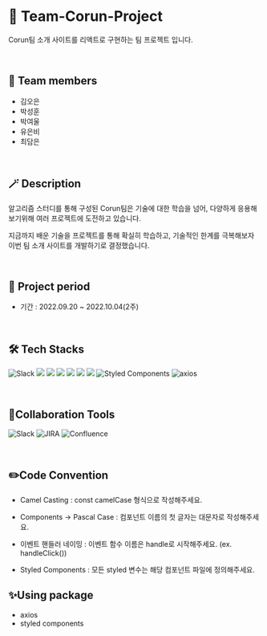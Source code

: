 # 🔭 Team-Corun-Project
Corun팀 소개 사이트를 리액트로 구현하는 팀 프로젝트 입니다.

</br>

## 🙌 Team members
- 김오은
- 박성훈
- 박여울
- 유은비
- 최담은
</br>

## 🪄 Description
알고리즘 스터디를 통해 구성된 Corun팀은 기술에 대한 학습을 넘어, 다양하게 응용해보기위해 여러 프로젝트에 도전하고 있습니다.

지금까지 배운 기술을 프로젝트를 통해 확실히 학습하고, 기술적인 한계를 극복해보자 이번 팀 소개 사이트를 개발하기로 결정했습니다.

</br>


## :date: Project period
- 기간 : 2022.09.20 ~ 2022.10.04(2주)

</br>

## 🛠 Tech Stacks
![Slack](https://img.shields.io/badge/Slack-4A154B?style=for-the-badge&logo=slack&logoColor=white)
<img src="https://img.shields.io/badge/github-181717?style=for-the-badge&logo=github&logoColor=white"> <img src="https://img.shields.io/badge/git-F05032?style=for-the-badge&logo=git&logoColor=white"> <img src="https://img.shields.io/badge/html5-E34F26?style=for-the-badge&logo=html5&logoColor=white"> <img src="https://img.shields.io/badge/css-1572B6?style=for-the-badge&logo=css3&logoColor=white"> <img src="https://img.shields.io/badge/javascript-F7DF1E?style=for-the-badge&logo=javascript&logoColor=black"> <img src="https://img.shields.io/badge/react-61DAFB?style=for-the-badge&logo=react&logoColor=black"> ![Styled Components](https://img.shields.io/badge/styled--components-DB7093?style=for-the-badge&logo=styled-components&logoColor=white)  ![axios](https://img.shields.io/badge/Axios-181717?style=for-the-badge&logo=Axios&logoColor=white) 

</br>


## 📱Collaboration Tools
![Slack](https://img.shields.io/badge/Slack-4A154B?style=for-the-badge&logo=slack&logoColor=white)
![JIRA](https://img.shields.io/badge/JIRA-0052CC?style=for-the-badge&logo=jira&logoColor=white)
![Confluence](https://img.shields.io/badge/Confluence-172B4D?style=for-the-badge&logo=confluence&logoColor=white)

</br>

## ✏️Code Convention

- Camel Casting
: const camelCase 형식으로 작성해주세요.

- Components -> Pascal Case
: 컴포넌트 이름의 첫 글자는 대문자로 작성해주세요.

- 이벤트 핸들러 네이밍
: 이벤트 함수 이름은 handle로 시작해주세요. (ex. handleClick())

- Styled Components
: 모든 styled 변수는 해당 컴포넌트 파일에 정의해주세요.



## ✨Using package

- axios
- styled components
